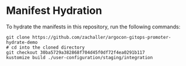 # Manifest Hydration

To hydrate the manifests in this repository, run the following commands:

```shell
git clone https://github.com/zachaller/argocon-gitops-promoter-hydrate-demo
# cd into the cloned directory
git checkout 30ba5729a382868f704d45f0df72f4ea0291b117
kustomize build ./user-configuration/staging/integration
```
